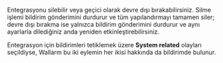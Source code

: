 Entegrasyonu silebilir veya geçici olarak devre dışı bırakabilirsiniz. Silme işlemi bildirim gönderimini durdurur ve tüm yapılandırmayı tamamen siler; devre dışı bırakma ise yalnızca bildirim gönderimini durdurur ve aynı ayarlarla dilediğiniz anda yeniden etkinleştirebilirsiniz.

Entegrasyon için bildirimleri tetiklemek üzere **System related** olayları seçildiyse, Wallarm bu iki eylemin her ikisi hakkında da bildirimde bulunur.